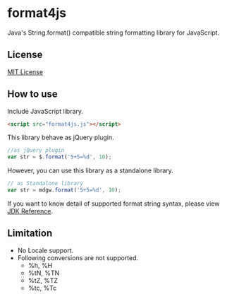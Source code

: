 format4js
=========

Java's String.format() compatible string formatting library for JavaScript.

## License
[MIT License](http://opensource.org/licenses/mit-license.php)

## How to use
Include JavaScript library.

```html
<script src="format4js.js"></script>
```

This library behave as jQuery plugin.

```javascript
//as jQuery plugin
var str = $.format('5+5=%d', 10);
```

However, you can use this library as a standalone library.

```javascript
// as Standalone library
var str = mdgw.format('5+5=%d', 10);
```

If you want to know detail of supported format string syntax, please view [JDK Reference](http://docs.oracle.com/javase/6/docs/api/java/util/Formatter.html#syntax).

## Limitation
* No Locale support.
* Following conversions are not supported.
    * %h, %H
    * %tN, %TN
    * %tZ, %TZ
    * %tc, %Tc
